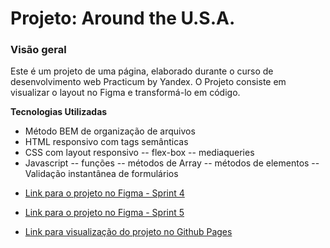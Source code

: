# Projeto: Around the U.S.A.

### Visão geral

Este é um projeto de uma página, elaborado durante o curso de desenvolvimento web Practicum by Yandex. O Projeto consiste em visualizar o layout no Figma e transformá-lo em código.

**Tecnologias Utilizadas**

- Método BEM de organização de arquivos
- HTML responsivo com tags semânticas
- CSS com layout responsivo
  -- flex-box
  -- mediaqueries
- Javascript
  -- funções
  -- métodos de Array
  -- métodos de elementos
  -- Validação instantânea de formulários

* [Link para o projeto no Figma - Sprint 4](https://www.figma.com/file/SurN1jaeEQIhuZEDMhmWWf/Sprint-4-Around-The-U.S.-desktop-mobile?node-id=0%3A1)

* [Link para o projeto no Figma - Sprint 5](https://www.figma.com/file/HD3sjY52cfmedXVdlxkhZ0/WEB%2C-Sprint-5)

* [Link para visualização do projeto no Github Pages](https://joaofq.github.io/web_project_4/)
